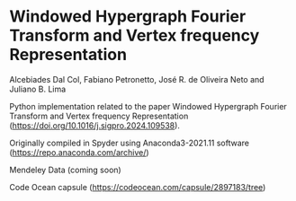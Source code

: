 # Windowed Hypergraph Fourier Transform and Vertex frequency Representation

Alcebiades Dal Col, Fabiano Petronetto, José R. de Oliveira Neto and Juliano B. Lima

Python implementation related to the paper Windowed Hypergraph Fourier Transform and Vertex frequency Representation (https://doi.org/10.1016/j.sigpro.2024.109538).

Originally compiled in Spyder using Anaconda3-2021.11 software (https://repo.anaconda.com/archive/)

Mendeley Data (coming soon)

Code Ocean capsule (https://codeocean.com/capsule/2897183/tree)
